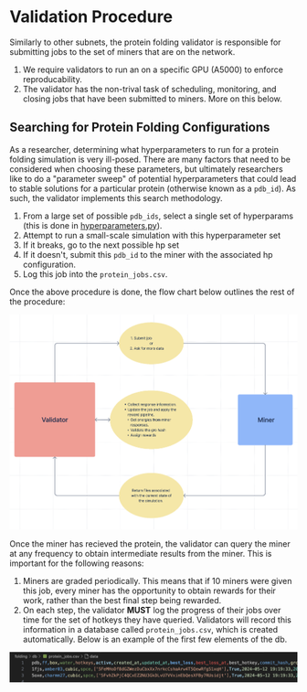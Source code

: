 # Validation Procedure 

Similarly to other subnets, the protein folding validator is responsible for submitting jobs to the set of miners that are on the network.

1. We require validators to run an on a specific GPU (A5000) to enforce reproducability. 
2. The validator has the non-trival task of scheduling, monitoring, and closing jobs that have been submitted to miners. More on this below.

## Searching for Protein Folding Configurations 
As a researcher, determining what hyperparameters to run for a protein folding simulation is very ill-posed. There are many factors that need to be considered when choosing these parameters, but ultimately researchers like to do a "parameter sweep" of potential hyperparameters that could lead to stable solutions for a particular protein (otherwise known as a `pdb_id`). As such, the validator implements this search methodology. 

1. From a large set of possible `pdb_ids`, select a single set of hyperparams (this is done in [hyperparameters.py](../folding/validators/hyperparameters.py)).
2. Attempt to run a small-scale simulation with this hyperparameter set
3. If it breaks, go to the next possible hp set
4. If it doesn't, submit this `pdb_id` to the miner with the associated hp configuration.
5. Log this job into the `protein_jobs.csv`.  

Once the above procedure is done, the flow chart below outlines the rest of the procedure:

<div align="center">
    <img src="../assets/validator_flow.png" alt="Validator-flow">
</div>

Once the miner has recieved the protein, the validator can query the miner at any frequency to obtain intermediate results from the miner. This is important for the following reasons:

1. Miners are graded periodically. This means that if 10 miners were given this job, every miner has the opportunity to obtain rewards for their work, rather than the best final step being rewarded. 
2. On each step, the validator **MUST** log the progress of their jobs over time for the set of hotkeys they have queried. Validators will record this information in a database called `protein_jobs.csv`, which is created automatically. Below is an example of the first few elements of the db. 

<div align="center">
    <img src="../assets/protein_jobs_db.png" alt="protein-jobs">
</div>